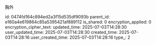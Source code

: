 胸外



id: 0474fd164c894ed2a3f15d535df9093b
parent_id: e160a4e619864c85a5395421af889112
is_shared: 0
encryption_applied: 0
encryption_cipher_text: 
updated_time: 2025-07-03T14:28:30
user_updated_time: 2025-07-03T14:28:30
created_time: 2025-07-03T14:28:16
user_created_time: 2025-07-03T14:28:16
type_: 2